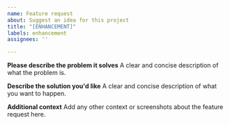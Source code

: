 ```yaml
---
name: Feature request
about: Suggest an idea for this project
title: "[ENHANCEMENT]"
labels: enhancement
assignees: ''

---
```


**Please describe the problem it solves**
A clear and concise description of what the problem is.

**Describe the solution you'd like**
A clear and concise description of what you want to happen.

**Additional context**
Add any other context or screenshots about the feature request here.
